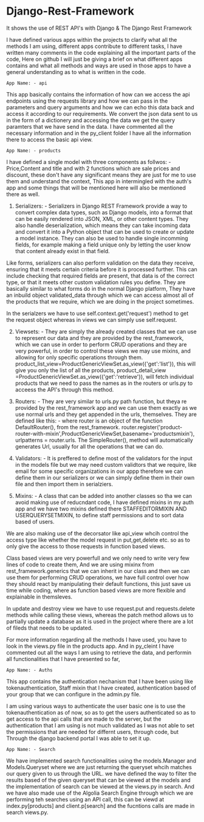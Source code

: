 # Django-Rest-Framework 

It shows the use of REST API's with Django &amp; The Django Rest Framework

I have defined various apps within the projects to clarify what all the methods I am using, different apps contribute to different tasks, I have written many comments in the code explaining all the important parts of the code, Here on github I will just be giving a brief on what different apps contains and what all methods and ways are used in those apps to have a general understanding as to what is written in the code.

    App Name: - api

This app basically contains the information of how can we access the api endpoints using the requests library and how we can pass in the parameters and query arguments and how we can echo this data back and access it according to our requirements. We convert the json data sent to us in the form of a dictionery and accessing the data we get the query paramters that we have send in the data. I have commented all the necessary information and in the py_client folder I have all the information there to access the basic api view.

    App Name: - products

I have defined a single model with three components as follwos: - Price,Content and title and with 2 functions which are sale prices and discount, these don't have any significant means they are just for me to use them and understand the context, This app in intermingled with the auth's app and some things that will be mentioned here will also be mentioned there as well.

1. Serializers: - Serializers in Django REST Framework provide a way to convert complex data types, such as Django models, into a format that can be easily rendered into JSON, XML, or other content types. They also handle deserialization, which means they can take incoming data and convert it into a Python object that can be used to create or update a model instance. They can also be used to handle single incomming fields, for example making a field unique only by letting the user know that content already exist in that field.

Like forms, serializers can also perform validation on the data they receive, ensuring that it meets certain criteria before it is processed further. This can include checking that required fields are present, that data is of the correct type, or that it meets other custom validation rules you define.
They are basically similar to what forms do in the normal Django platform, They have an inbuild object validated_data through which we can access almost all of the products that we require, which we are doing in the project sometimes.

In the serialzers we have to use self.context.get('request') method to get the request object whereas in views we can simply use self.request.

2. Viewsets: - They are simply the already created classes that we can use to represent our data and they are provided by the rest_framework, which we can use in order to perform CRUD operations and they are very powerful, in order to control these views we may use mixins, and allowing for only specific operations through them. product_list_view=ProductGenericViewSet.as_view({'get':'list'}), this will give you only the list of all the products, product_detail_view =ProductGenericViewSet.as_view({'get':'retrieve'}), will fetch individual products that we need to pass the names as in the routers or urls.py to acceess the API's through this method.

3. Routers: - They are very similar to urls.py path function, but theya re provided by the rest_framework app and we can use them exactly as we use normal urls and they get appended in the urls, themselves. They are defined like this: - where router is an object of the function DefaultRouter(), from the rest_framework. router.register('product-router-with-mixin',ProductGenericViewSet,basename='productsmixin'), urlpatterns = router.urls. The SimpleRouter(), method will automatically generates Url, usually for all the operations that we can do.

4. Validators: - It is preffered to define most of the validators for the input in the models file but we may need custom validtors that we require, like email for some specific organizations in our appp therefore we can define them in our serializers or we can simply define them in their own file and then import them in serialziers.

5. Mixins: - A class that can be added into another classes so tha we can avoid making use of reducndant code, I have defined mixins in my auth app and we have two mixins defined there STAFFEDITORMIXIN AND USERQUERYSETMIXIN, to define staff permissions and to sort data based of users. 

We are also making use of the decorsator like api_view whcih control the access type like whether the model request in put,get,delete etc. so as to only give the access to those requests in function based views.

Class based views are very powerfull and we only need to write very few lines of code to create them, And we are using mixinx from rest_framework.generics that we can inherit in our class and then we can use them for performing CRUD operations, we have full control over how they should react by manipulating their default functions, this just save us time while coding, where as function based views are more flexible and explainable in themsleves.

In update and destroy view we have to use request.put and requests.delete methods while calling these views, whereas the patch method allows us to partially update a database as it is used in the project where there are a lot of fileds that needs to be updated.

For more information regarding all the methods I have used, you have to look in the views.py file in the products app. And in py_cleint I have commented out all the ways I am using to retrieve the data, and performin all functionalities that I have presented so far,

    App Name: - Auths

This app contains the authentication nechanism that I have been using like tokenauthentication, Staff mixin that I have created, authentication based of your group that we can configure in the admin.py file.

I am using various ways to authenticate the user basic one is to use the tokenauthentication as of now, so as to get the users authenticated so as to get access to the api calls that are made to the server, but the authentication that I am using is not much validated as I was not able to set the permissions that are needed for differnt users, through code, but Through the django backend portal I was able to set it up.

    App Name: - Search

We have implemented search functionalities using the models.Manager and Models.Queryset where we are just returning the queryset whcih matches our query given to us through the URL. we have defined the way to filter the results based of the given queryset that can be viewed at the models and the implementation of search can be viewed at the views.py in search. And we have also made use of the Algolia Search Engine through which we are performing teh searches using an API call, this can be viewd at index.py[products] and client.p[search] and the fucntions calls are made in search views.py.









